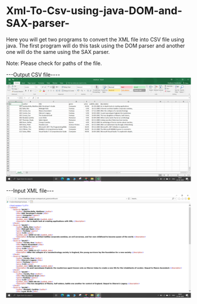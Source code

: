# Xml-To-Csv-using-java-DOM-and-SAX-parser-
Here you will get two programs to convert the XML file into CSV file using java. The first program will do this task using the DOM parser and another one will do the same using the SAX parser.

Note: Please check for paths of the file.

---Output CSV file----
![](Images/imgCsvfile.png)

---Input XML file---
![](Images/imgXmlFile.png)
